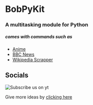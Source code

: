 # BobPyKit
### A multitasking module for Python 
##### comes with commands such as
- [Anime](https://github.com/TopPoint10/BobPyKit/blob/main/BobPyKit/apps/AnimeApp.py)
- [BBC News](https://github.com/TopPoint10/BobPyKit/blob/main/BobPyKit/apps/NewsApp.py)
- [Wikipedia Scrapper](https://github.com/TopPoint10/BobPyKit/blob/main/BobPyKit/apps/WikiApp.py)

## Socials

![Subscribe us on yt](https://img.shields.io/youtube/channel/subscribers/UCpgM9owsF0bikUtKtbWWeSw?label=TOP%20POINT%2010&style=social)

Give more ideas by [clicking here](https://discord.gg/dhjcqG7UHn)